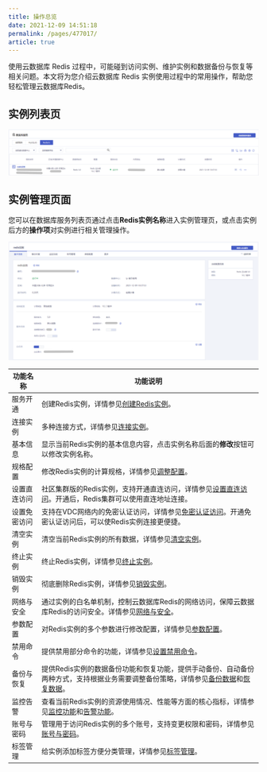 ```yaml
---
title: 操作总览
date: 2021-12-09 14:51:18
permalink: /pages/477017/
article: true
---
```


使用云数据库 Redis 过程中，可能碰到访问实例、维护实例和数据备份与恢复等相关问题。本文将为您介绍云数据库 Redis 实例使用过程中的常用操作，帮助您轻松管理云数据库Redis。

## 实例列表页

![006](../pics/006.png)

## 实例管理页面

您可以在数据库服务列表页通过点击**Redis实例名称**进入实例管理页，或点击实例后方的**操作项**对实例进行相关管理操作。

![007](../pics/007.png)



| 功能名称     | 功能说明                                                     |
| ------------ | ------------------------------------------------------------ |
| 服务开通     | 创建Redis实例，详情参见[创建Redis实例](./../04.快速入门/00.创建Redis实例.md)。 |
| 连接实例     | 多种连接方式，详情参见[连接实例](./../05.操作指南/03.连接实例/00.通过redis-cli连接.md)。 |
| 基本信息     | 显示当前Redis实例的基本信息内容，点击实例名称后面的**修改**按钮可以修改实例名称。 |
| 规格配置     | 修改Redis实例的计算规格，详情参见[调整配置](./../05.操作指南/02.管理实例/00.变更配置.md)。 |
| 设置直连访问 | 社区集群版的Redis实例，支持开通直连访问，详情参见[设置直连访问](./../05.操作指南/02.管理实例/01.设置直连访问.md)。开通后，Redis集群可以使用直连地址连接。 |
| 设置免密访问 | 支持在VDC网络内的免密认证访问，详情参见[免密认证访问](./../05.操作指南/07.账号与密码/01.免密认证访问.md)。开通免密认证访问后，可以使Redis实例连接更便捷。 |
| 清空实例     | 清空当前Redis实例的所有数据，详情参见[清空实例](./../05.操作指南/02.管理实例/02.清空实例.md)。 |
| 终止实例     | 终止Redis实例，详情参见[终止实例](./../05.操作指南/02.管理实例/03.终止实例.md)。 |
| 销毁实例     | 彻底删除Redis实例，详情参见[销毁实例](./../05.操作指南/02.管理实例/04.销毁实例.md)。 |
| 网络与安全   | 通过实例的白名单机制，控制云数据库Redis的网络访问，保障云数据库Redis的访问安全。详情参见[网络与安全](./../05.操作指南/04.网络与安全.md)。 |
| 参数配置     | 对Redis实例的多个参数进行修改配置，详情参见[参数配置](./../05.操作指南/08.参数配置.md)。 |
| 禁用命令     | 提供禁用部分命令的功能，详情参见[设置禁用命令](./../05.操作指南/09.禁用命令.md)。 |
| 备份与恢复   | 提供Redis实例的数据备份功能和恢复功能，提供手动备份、自动备份两种方式，支持根据业务需要调整备份策略，详情参见[备份数据](./../05.操作指南/05.备份与恢复/00.备份数据.md)和[恢复数据](./../05.操作指南/05.备份与恢复/01.恢复数据.md)。 |
| 监控告警     | 查看当前Redis实例的资源使用情况、性能等方面的核心指标，详情参见[监控功能](./../05.操作指南/06.监控告警/00.监控功能)和[告警功能](./../05.操作指南/06.监控告警/02.告警功能)。 |
| 账号与密码   | 管理用于访问Redis实例的多个账号，支持变更权限和密码，详情参见[账号与密码](./../05.操作指南/07.账号与密码/00.创建与管理账号)。 |
| 标签管理     | 给实例添加标签方便分类管理，详情参见[标签管理](./../05.操作指南/10.标签管理.md)。 |

